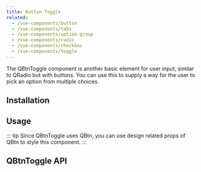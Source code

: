 ```yaml
---
title: Button Toggle
related:
  - /vue-components/button
  - /vue-components/tabs
  - /vue-components/option-group
  - /vue-components/radio
  - /vue-components/checkbox
  - /vue-components/toggle
---
```

The QBtnToggle component is another basic element for user input, similar to QRadio but with buttons. You can use this to supply a way for the user to pick an option from multiple choices.

## Installation
<doc-installation components="QBtnToggle" />

## Usage

<doc-example title="Basic" file="QBtnToggle/Basic" />

::: tip
Since QBtnToggle uses QBtn, you can use design related props of QBtn to style this component.
:::

<doc-example title="Some design examples" file="QBtnToggle/Design" />

<doc-example title="Spread horizontally" file="QBtnToggle/Spread" />

<doc-example title="Disable and readonly" file="QBtnToggle/DisableReadonly" />

<doc-example title="On a dark background" file="QBtnToggle/Dark" dark />

## QBtnToggle API
<doc-api file="QBtnToggle" />
